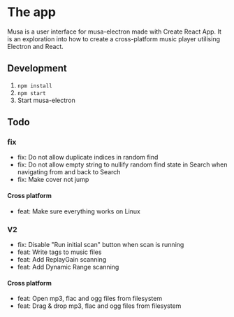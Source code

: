 # The app

Musa is a user interface for musa-electron made with Create React App.
It is an exploration into how to create a cross-platform music player
utilising Electron and React.

## Development

1. `npm install`
2. `npm start`
3. Start musa-electron

## Todo

### fix

- fix: Do not allow duplicate indices in random find
- fix: Do not allow empty string to nullify random find state in Search when navigating from and back to Search
- fix: Make cover not jump

#### Cross platform

- feat: Make sure everything works on Linux

### V2

- fix: Disable "Run initial scan" button when scan is running
- feat: Write tags to music files
- feat: Add ReplayGain scanning
- feat: Add Dynamic Range scanning

#### Cross platform

- feat: Open mp3, flac and ogg files from filesystem
- feat: Drag & drop mp3, flac and ogg files from filesystem
